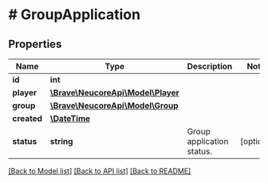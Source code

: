 # # GroupApplication

## Properties

Name | Type | Description | Notes
------------ | ------------- | ------------- | -------------
**id** | **int** |  | 
**player** | [**\Brave\NeucoreApi\Model\Player**](Player.md) |  | 
**group** | [**\Brave\NeucoreApi\Model\Group**](Group.md) |  | 
**created** | [**\DateTime**](\DateTime.md) |  | 
**status** | **string** | Group application status. | [optional] 

[[Back to Model list]](../../README.md#documentation-for-models) [[Back to API list]](../../README.md#documentation-for-api-endpoints) [[Back to README]](../../README.md)


